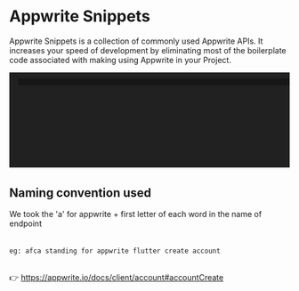 # Appwrite Snippets

 Appwrite Snippets is a collection of commonly used Appwrite APIs. It increases your speed of development by eliminating most of the boilerplate code associated with making using Appwrite in your Project.

 ![example](https://github.com/gasaroleila/appwrite-snippets/blob/main/appwrite-snippets-final.gif?raw=true)


## Naming convention used

We took the 'a' for appwrite + first letter of each word in the name of endpoint

<code>
eg: afca standing for appwrite flutter create account
</code>

<br /> 👉 https://appwrite.io/docs/client/account#accountCreate